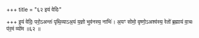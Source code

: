 +++
title = "६२ इयं वेदिः"

+++
इ॒यं वेदिः॒ परो॒ऽअन्तः॑ पृथि॒व्याऽअ॒यं य॒ज्ञो भुव॑नस्य॒ नाभिः॑। अ॒यꣳ सोमो॒ वृष्णो॒ऽअश्व॑स्य॒ रेतो॑ ब्र॒ह्मायं वा॒चः प॑र॒मं व्यो॑म ॥६२ ॥